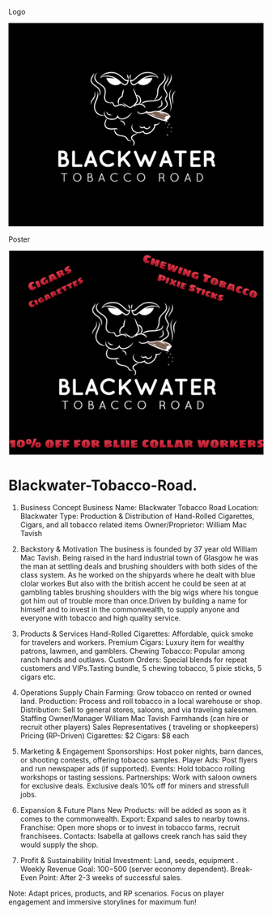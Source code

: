 Logo

 ![image alt](https://github.com/MF-DOOM-MADVILLAIN/Blackwater-tobacco-co./blob/main/Images/Bw%20Real%20Logo.png?raw=true)

Poster

![image alt](https://github.com/MF-DOOM-MADVILLAIN/Blackwater-tobacco-co./blob/main/Images/bw%20poster.png?raw=true)
# Blackwater-Tobacco-Road.
1. Business Concept
Business Name: Blackwater Tobacco Road
Location: Blackwater 
Type: Production & Distribution of Hand-Rolled Cigarettes, Cigars, and all tobacco related items
Owner/Proprietor: William Mac Tavish

2. Backstory & Motivation
The business is founded by 37 year old William Mac Tavish. Being raised in the hard industrial town of Glasgow he was the man at settling deals and brushing shoulders with both sides of the class system. As he worked on the shipyards where he dealt with blue clolar workes But also with the british accent he could be seen at at gambling tables brushing shoulders with the big wigs where his tongue got him out of trouble more than once.Driven by building a name for himself and to invest in the commonwealth, to supply anyone and everyone with tobacco and high quality service.

3. Products & Services
Hand-Rolled Cigarettes: Affordable, quick smoke for travelers and workers.
Premium Cigars: Luxury item for wealthy patrons, lawmen, and gamblers.
Chewing Tobacco: Popular among ranch hands and outlaws.
Custom Orders: Special blends for repeat customers and VIPs.Tasting bundle, 5 chewing tobacco, 5 pixie sticks, 5 cigars etc.

4. Operations
Supply Chain
Farming: Grow tobacco on rented or owned land.
Production: Process and roll tobacco in a local warehouse or shop.
Distribution: Sell to general stores, saloons, and via traveling salesmen.
Staffing
Owner/Manager William Mac Tavish
Farmhands (can hire or recruit other players)
Sales Representatives ( traveling or shopkeepers)
Pricing (RP-Driven)
Cigarettes: $2 
Cigars: $8 each

5. Marketing & Engagement
Sponsorships: Host poker nights, barn dances, or shooting contests, offering tobacco samples.
Player Ads: Post flyers and run newspaper ads (if supported).
Events: Hold tobacco rolling workshops or tasting sessions.
Partnerships: Work with saloon owners for exclusive deals.
Exclusive deals 10% off for miners and stressfull jobs.

6. Expansion & Future Plans
New Products: will be added as soon as it comes to the commonwealth.
Export: Expand sales to nearby towns.
Franchise: Open more shops or to invest in tobacco farms, recruit franchisees.
Contacts: Isabella at gallows creek ranch has said they would supply the shop.

8. Profit & Sustainability
Initial Investment: Land, seeds, equipment .
Weekly Revenue Goal: $100-$500 (server economy dependent).
Break-Even Point: After 2-3 weeks of successful sales.

Note: Adapt prices, products, and RP scenarios. Focus on player engagement and immersive storylines for maximum fun!

